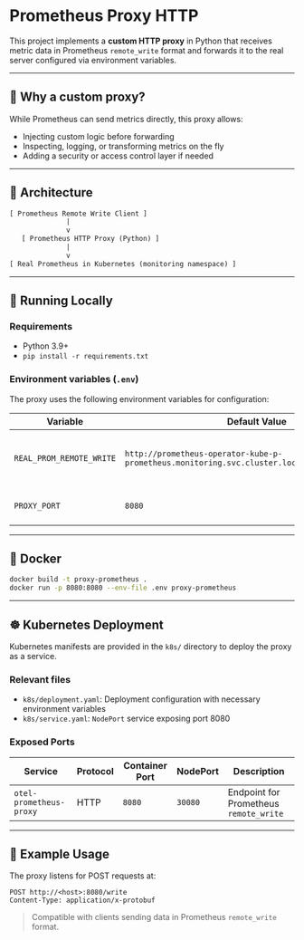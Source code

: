 # Prometheus Proxy HTTP

This project implements a **custom HTTP proxy** in Python that receives metric data in Prometheus `remote_write` format and forwards it to the real server configured via environment variables.

---

## 🎯 Why a custom proxy?

While Prometheus can send metrics directly, this proxy allows:

- Injecting custom logic before forwarding
- Inspecting, logging, or transforming metrics on the fly
- Adding a security or access control layer if needed

---

## 🧠 Architecture

```txt
[ Prometheus Remote Write Client ]
              |
              v
   [ Prometheus HTTP Proxy (Python) ]
              |
              v
[ Real Prometheus in Kubernetes (monitoring namespace) ]
```

---

## 🚀 Running Locally

### Requirements

- Python 3.9+
- `pip install -r requirements.txt`

### Environment variables (`.env`)

The proxy uses the following environment variables for configuration:

| Variable                 | Default Value                                                                                 | Description                                        |
| ------------------------ | --------------------------------------------------------------------------------------------- | -------------------------------------------------- |
| `REAL_PROM_REMOTE_WRITE` | `http://prometheus-operator-kube-p-prometheus.monitoring.svc.cluster.local:9090/api/v1/write` | URL of the real Prometheus `remote_write` endpoint |
| `PROXY_PORT`             | `8080`                                                                                        | Port where the proxy listens                       |

---

## 🐳 Docker

```bash
docker build -t proxy-prometheus .
docker run -p 8080:8080 --env-file .env proxy-prometheus
```

---

## ☸️ Kubernetes Deployment

Kubernetes manifests are provided in the `k8s/` directory to deploy the proxy as a service.

### Relevant files

- `k8s/deployment.yaml`: Deployment configuration with necessary environment variables
- `k8s/service.yaml`: `NodePort` service exposing port 8080

### Exposed Ports

| Service                 | Protocol | Container Port | NodePort | Description                            |
| ----------------------- | -------- | -------------- | -------- | -------------------------------------- |
| `otel-prometheus-proxy` | HTTP     | `8080`         | `30080`  | Endpoint for Prometheus `remote_write` |

---

## 🧪 Example Usage

The proxy listens for POST requests at:

```http
POST http://<host>:8080/write
Content-Type: application/x-protobuf
```

> Compatible with clients sending data in Prometheus `remote_write` format.